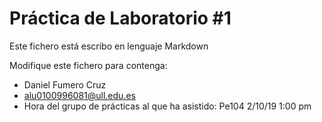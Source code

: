 # Práctica de Laboratorio #1

  Este fichero está escribo en lenguaje Markdown

  Modifique este fichero para contenga:

  * Daniel Fumero Cruz
  * alu0100996081@ull.edu.es
  * Hora del grupo de prácticas al que ha asistido: Pe104 2/10/19 1:00 pm



